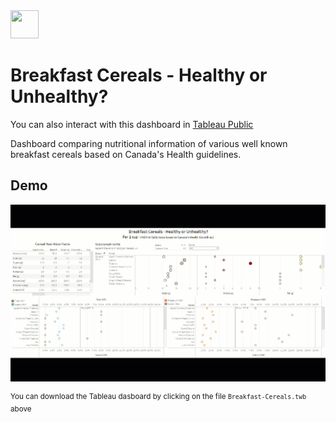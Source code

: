 <img width="45px" height="45px" style="padding-right:10px;" src="https://img.icons8.com/color/512/tableau-software.png"/>

# Breakfast Cereals - Healthy or Unhealthy?

You can also interact with this dashboard in [Tableau Public](https://public.tableau.com/app/profile/alejandro.leiva/viz/BreakfastCereals-HealthyorUnhealthy_16037555731670/Dashboard2)

Dashboard comparing nutritional information of various well known breakfast cereals based on Canada's Health guidelines.


## Demo 
![](https://github.com/aleivaar94/Tableau-Breakfast-Cereals/blob/master/assets/cereals-dashboard-gif.gif)

<sup>You can download the Tableau dasboard by clicking on the file `Breakfast-Cereals.twb` above</sup>